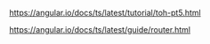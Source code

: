 https://angular.io/docs/ts/latest/tutorial/toh-pt5.html

https://angular.io/docs/ts/latest/guide/router.html

